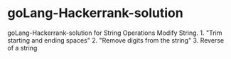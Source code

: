 # goLang-Hackerrank-solution
goLang-Hackerrank-solution for String Operations Modify String. 1. "Trim starting and ending spaces" 2. "Remove digits from the string" 3. Reverse of a string
